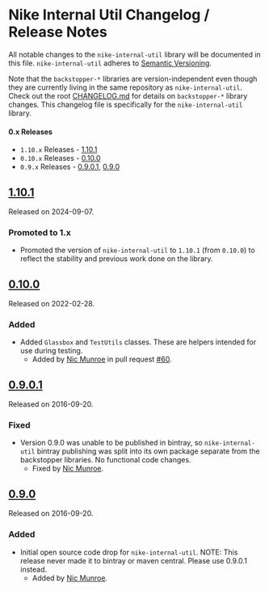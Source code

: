 # Nike Internal Util Changelog / Release Notes

All notable changes to the `nike-internal-util` library will be documented in this file. `nike-internal-util` adheres to [Semantic Versioning](http://semver.org/).

Note that the `backstopper-*` libraries are version-independent even though they are currently living in the same repository as `nike-internal-util`. Check out the root [CHANGELOG.md](../CHANGELOG.md) for details on `backstopper-*` library changes. This changelog file is specifically for the `nike-internal-util` library. 

#### 0.x Releases

- `1.10.x` Releases - [1.10.1](#1101)
- `0.10.x` Releases - [0.10.0](#0100)
- `0.9.x` Releases - [0.9.0.1](#0901), [0.9.0](#090)

## [1.10.1](https://github.com/Nike-Inc/backstopper/releases/tag/nike-internal-util-v1.10.1)

Released on 2024-09-07.

### Promoted to 1.x

- Promoted the version of `nike-internal-util` to `1.10.1` (from `0.10.0`) to reflect the stability and previous work 
  done on the library.

## [0.10.0](https://github.com/Nike-Inc/backstopper/releases/tag/nike-internal-util-v0.10.0)

Released on 2022-02-28.

### Added

- Added `Glassbox` and `TestUtils` classes. These are helpers intended for use during testing.
    + Added by [Nic Munroe][contrib_nicmunroe] in pull request [#60](https://github.com/Nike-Inc/backstopper/pull/60).

## [0.9.0.1](https://github.com/Nike-Inc/backstopper/releases/tag/nike-internal-util-v0.9.0.1)

Released on 2016-09-20.

### Fixed

- Version 0.9.0 was unable to be published in bintray, so `nike-internal-util` bintray publishing was split into its own package separate from the backstopper libraries. No functional code changes. 
    - Fixed by [Nic Munroe][contrib_nicmunroe].

## [0.9.0](https://github.com/Nike-Inc/backstopper/releases/tag/nike-internal-util-v0.9.0)

Released on 2016-09-20.

### Added

- Initial open source code drop for `nike-internal-util`. NOTE: This release never made it to bintray or maven central. Please use 0.9.0.1 instead.
	- Added by [Nic Munroe][contrib_nicmunroe].
	

[contrib_nicmunroe]: https://github.com/nicmunroe

